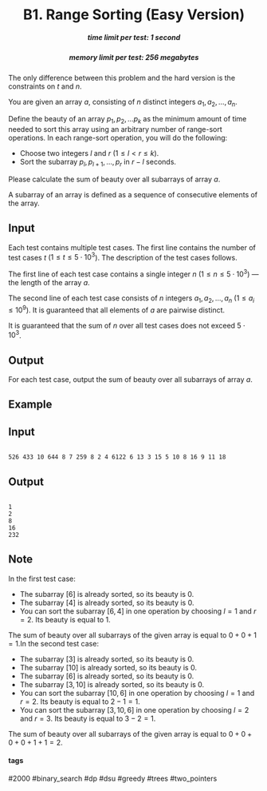 <h1 style='text-align: center;'> B1. Range Sorting (Easy Version)</h1>

<h5 style='text-align: center;'>time limit per test: 1 second</h5>
<h5 style='text-align: center;'>memory limit per test: 256 megabytes</h5>

The only difference between this problem and the hard version is the constraints on $t$ and $n$.

You are given an array $a$, consisting of $n$ distinct integers $a_1, a_2, \ldots, a_n$. 

Define the beauty of an array $p_1, p_2, \ldots p_k$ as the minimum amount of time needed to sort this array using an arbitrary number of range-sort operations. In each range-sort operation, you will do the following: 

* Choose two integers $l$ and $r$ ($1 \le l < r \le k$).
* Sort the subarray $p_l, p_{l + 1}, \ldots, p_r$ in $r - l$ seconds.

Please calculate the sum of beauty over all subarrays of array $a$.

A subarray of an array is defined as a sequence of consecutive elements of the array.

## Input

Each test contains multiple test cases. The first line contains the number of test cases $t$ ($1 \le t \le 5 \cdot 10^3$). The description of the test cases follows.

The first line of each test case contains a single integer $n$ ($1 \le n \le 5 \cdot 10^3$) — the length of the array $a$.

The second line of each test case consists of $n$ integers $a_1,a_2,\ldots, a_n$ ($1\le a_i\le 10^9$). It is guaranteed that all elements of $a$ are pairwise distinct.

It is guaranteed that the sum of $n$ over all test cases does not exceed $5 \cdot 10^3$.

## Output

For each test case, output the sum of beauty over all subarrays of array $a$.

## Example

## Input


```

526 433 10 644 8 7 259 8 2 4 6122 6 13 3 15 5 10 8 16 9 11 18
```
## Output


```

1
2
8
16
232

```
## Note

In the first test case: 

* The subarray $[6]$ is already sorted, so its beauty is $0$.
* The subarray $[4]$ is already sorted, so its beauty is $0$.
* You can sort the subarray $[6, 4]$ in one operation by choosing $l = 1$ and $r = 2$. Its beauty is equal to $1$.

 The sum of beauty over all subarrays of the given array is equal to $0 + 0 + 1 = 1$.In the second test case: 

* The subarray $[3]$ is already sorted, so its beauty is $0$.
* The subarray $[10]$ is already sorted, so its beauty is $0$.
* The subarray $[6]$ is already sorted, so its beauty is $0$.
* The subarray $[3, 10]$ is already sorted, so its beauty is $0$.
* You can sort the subarray $[10, 6]$ in one operation by choosing $l = 1$ and $r = 2$. Its beauty is equal to $2 - 1 = 1$.
* You can sort the subarray $[3, 10, 6]$ in one operation by choosing $l = 2$ and $r = 3$. Its beauty is equal to $3 - 2 = 1$.

 The sum of beauty over all subarrays of the given array is equal to $0 + 0 + 0 + 0 + 1 + 1 = 2$.

#### tags 

#2000 #binary_search #dp #dsu #greedy #trees #two_pointers 
